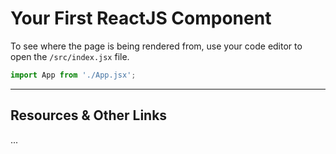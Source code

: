 # Your First ReactJS Component

To see where the page is being rendered from, use your code editor to open the `/src/index.jsx` file.

```javascript
import App from './App.jsx';
```


----

## Resources & Other Links

...